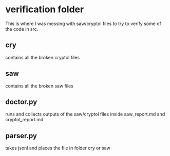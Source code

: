# verification folder

This is where I was messing with saw/cryptol files to try to verify some of the code in src. 

## cry
contains all the broken cryptol files

## saw
contains all the broken saw files

## doctor.py
runs and collects outputs of the saw/cryptol files inside saw_report.md and cryptol_report.md

## parser.py
takes jsonl and places the file in folder cry or saw